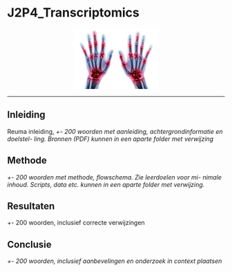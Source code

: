 # J2P4_Transcriptomics
<p align="center">
  <img src="assets/reuma-in-handen.jpg" alt="Reuma" width="200" />
</p>

___

## Inleiding
Reuma inleiding, *+- 200 woorden met aanleiding, achtergrondinformatie en doelstel-
ling. Bronnen (PDF) kunnen in een aparte folder met verwijzing*

## Methode
*+- 200 woorden met methode, flowschema. Zie leerdoelen voor mi-
nimale inhoud. Scripts, data etc. kunnen in een aparte folder met verwijzing.*

## Resultaten
+- 200 woorden, inclusief correcte verwijzingen

## Conclusie
*+- 200 woorden, inclusief aanbevelingen en onderzoek in context
plaatsen*
